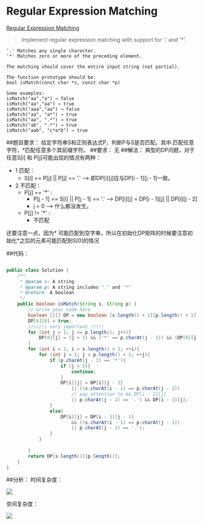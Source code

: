 # Regular Expression Matching

[Regular Expression Matching](https://leetcode.com/problems/regular-expression-matching/)

>Implement regular expression matching with support for '.' and '*'.

```
'.' Matches any single character.
'*' Matches zero or more of the preceding element.

The matching should cover the entire input string (not partial).

The function prototype should be:
bool isMatch(const char *s, const char *p)

Some examples:
isMatch("aa","a") → false
isMatch("aa","aa") → true
isMatch("aaa","aa") → false
isMatch("aa", "a*") → true
isMatch("aa", ".*") → true
isMatch("ab", ".*") → true
isMatch("aab", "c*a*b") → true
```


##题目要求：
给定字符串S和正则表达式P，判断P与S是否匹配。其中.匹配任意字符，\*匹配任意多个其前缀字符。
##要求：
无
##解法：
典型的DP问题，对于任意S[i] 和 P[j]可能出现的情况有两种：

- 1 匹配：
  - S[i] == P[j] || P[j] == '.' --> 即DP[i]\[j]应与DP[i - 1]\[j - 1]一致。
- 2 不匹配：
    - P[j] == '\*' :
      - P[j - 1] == S[i] || P[j - 1] == '.'  --> DP[i]\[j] = DP[i - 1]\[j] || DP[i]\[j - 2]
      - j = 0 --> 什么都没发生。
    - P[j] != '\*' :
      - 不匹配

还要注意一点，因为\* 可能匹配到空字串，所以在初始化DP矩阵的时候要注意初始化\*之后的元素可能匹配到S[0]的情况


##代码：
```java

public class Solution {
    /**
     * @param s: A string 
     * @param p: A string includes "." and "*"
     * @return: A boolean
     */
    public boolean isMatch(String s, String p) {
        // write your code here
        boolean [][] DP = new boolean [s.length() + 1][p.length() + 1];
        DP[0][0] = true;
        /////// very important !!!!!
        for (int j = 1; j <= p.length(); j++){
            DP[0][j] = (j > 1) && ('*' == p.charAt(j - 1)) && (DP[0][j - 2]);
        }
        for (int i = 1; i < s.length() + 1; ++i){
            for (int j = 1; j < p.length() + 1; ++j){
                if (p.charAt(j - 1) == '*'){
                    if (j < 2){
                        continue;
                    }
                    DP[i][j] = DP[i][j - 2] 
                        || ((s.charAt(i - 1) == p.charAt(j - 2)) 
                        // pay attention to && DP[i - 1][j]
                        || p.charAt(j - 2) == '.') && DP[i - 1][j];
                }
                else{
                    DP[i][j] = DP[i - 1][j - 1] 
                        && ((s.charAt(i - 1) == p.charAt(j - 1)) 
                        || p.charAt(j - 1) == '.');
                }
            }
            
        }
        return DP[s.length()][p.length()];
    }
}
```
##分析：
时间复杂度：


<img src="http://chart.googleapis.com/chart?cht=tx&chl=\Large  O(n^2)" style="border:none;">

空间复杂度：

<img src="http://chart.googleapis.com/chart?cht=tx&chl=\Large O(n^2)" style="border:none;">
